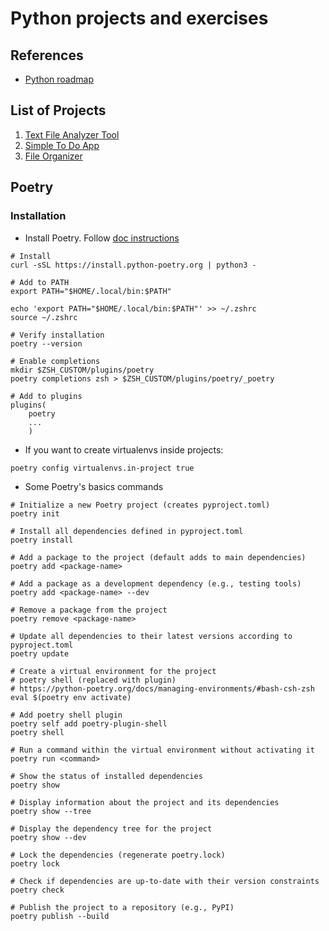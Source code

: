 # Python projects and exercises

## References

- [Python roadmap](https://github.com/iBrokeTheCode/python-projects)

## List of Projects

1. [Text File Analyzer Tool](./projects/text_analyzer/README.md)
2. [Simple To Do App](./projects/simple_todo/README.md)
3. [File Organizer](./projects/file_organizer/README.md)

## Poetry

### Installation

- Install Poetry. Follow [doc instructions](https://python-poetry.org/docs/#installing-with-the-official-installer)

```shell
# Install
curl -sSL https://install.python-poetry.org | python3 -

# Add to PATH
export PATH="$HOME/.local/bin:$PATH"

echo 'export PATH="$HOME/.local/bin:$PATH"' >> ~/.zshrc
source ~/.zshrc

# Verify installation
poetry --version

# Enable completions
mkdir $ZSH_CUSTOM/plugins/poetry
poetry completions zsh > $ZSH_CUSTOM/plugins/poetry/_poetry

# Add to plugins
plugins(
	poetry
	...
	)
```

- If you want to create virtualenvs inside projects:

```shell
poetry config virtualenvs.in-project true
```

- Some Poetry's basics commands

```shell
# Initialize a new Poetry project (creates pyproject.toml)
poetry init

# Install all dependencies defined in pyproject.toml
poetry install

# Add a package to the project (default adds to main dependencies)
poetry add <package-name>

# Add a package as a development dependency (e.g., testing tools)
poetry add <package-name> --dev

# Remove a package from the project
poetry remove <package-name>

# Update all dependencies to their latest versions according to pyproject.toml
poetry update

# Create a virtual environment for the project
# poetry shell (replaced with plugin)
# https://python-poetry.org/docs/managing-environments/#bash-csh-zsh
eval $(poetry env activate)

# Add poetry shell plugin
poetry self add poetry-plugin-shell
poetry shell

# Run a command within the virtual environment without activating it
poetry run <command>

# Show the status of installed dependencies
poetry show

# Display information about the project and its dependencies
poetry show --tree

# Display the dependency tree for the project
poetry show --dev

# Lock the dependencies (regenerate poetry.lock)
poetry lock

# Check if dependencies are up-to-date with their version constraints
poetry check

# Publish the project to a repository (e.g., PyPI)
poetry publish --build
```
